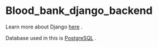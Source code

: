 # Blood_bank_django_backend

Learn more about Django [here](https://www.djangoproject.com/) .

Database used in this is [PostgreSQL](https://www.postgresql.org/) .
